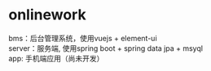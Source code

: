 # onlinework
bms：后台管理系统，使用vuejs + element-ui<br>
server：服务端, 使用spring boot + spring data jpa + msyql<br>
app: 手机端应用（尚未开发）
